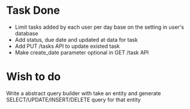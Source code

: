 # Task Done
* Limit tasks added by each user per day base on the setting in user's database
* Add status, due date and updated at data for task
* Add PUT /tasks API to update existed task
* Make create_date parameter optional in GET /task API

# Wish to do
Write a abstract query builder with take an entity and generate SELECT/UPDATE/INSERT/DELETE query for that entity
